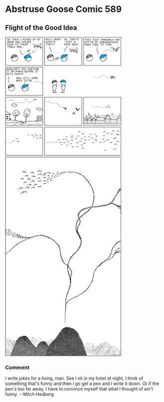 # Abstruse Goose Comic 589
## Flight of the Good Idea

![image](good_artists_copy_great_artists_steal_and_the_greatest_artists_dumpster_dive_for_gold.png)
### Comment
I write jokes for a living, man. See I sit in my hotel at night, I think of something that's funny and then I go get a pen and I write it down. Or if the pen's too far away, I have to convince myself that what I thought of ain't funny. --Mitch Hedberg
